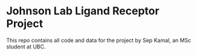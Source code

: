 # Johnson Lab Ligand Receptor Project

This repo contains all code and data for the project by Sep Kamal, an MSc student at UBC.